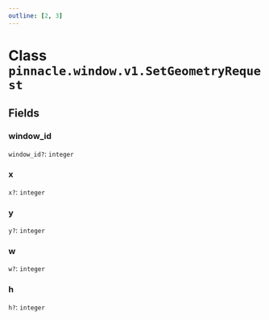 ```yaml
---
outline: [2, 3]
---
```


# Class `pinnacle.window.v1.SetGeometryRequest`




## Fields

### window_id <Badge type="danger" text="nullable" />

`window_id?`: <code>integer</code>



### x <Badge type="danger" text="nullable" />

`x?`: <code>integer</code>



### y <Badge type="danger" text="nullable" />

`y?`: <code>integer</code>



### w <Badge type="danger" text="nullable" />

`w?`: <code>integer</code>



### h <Badge type="danger" text="nullable" />

`h?`: <code>integer</code>




